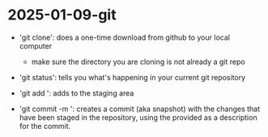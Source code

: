# 2025-01-09-git

- 'git clone': does a one-time download from github to your local computer

  - make sure the directory you are cloning is not already a git repo

- 'git status': tells you what's happening in your current git repository
- 'git add <FILE>': adds <FILE> to the staging area
- 'git commit -m <MESSAGE>': creates a commit (aka snapshot) with the changes that have been staged in the repository, using the provided <MESSAGE> as a description for the commit.
